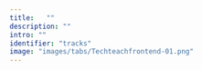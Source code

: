 ```yaml
---
title:	 ""
description: ""
intro: ""
identifier: "tracks"
image: "images/tabs/Techteachfrontend-01.png"
---
```


